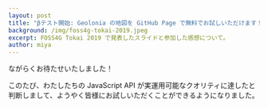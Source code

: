 ```yaml
---
layout: post
title: "βテスト開始: Geolonia の地図を GitHub Page で無料でお試しいただけます！"
background: /img/foss4g-tokai-2019.jpeg
excerpt: FOSS4G Tokai 2019 で発表したスライドと参加した感想について。
author: miya
---
```


ながらくお待たせいたしました！

このたび、わたしたちの JavaScript API が実運用可能なクオリティに達したと判断しまして、ようやく皆様にお試しいただくことができるようになりました。


